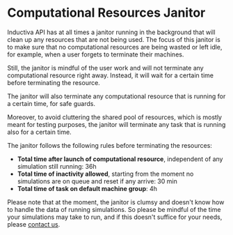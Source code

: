 # Computational Resources Janitor

Inductiva API has at all times a janitor running in the background that will clean
up any resources that are not being used. The focus of this janitor is to make
sure that no computational resources are being wasted or left idle, for example,
when a user forgets to terminate their machines.

Still, the janitor is mindful of the user work and will not terminate any
computational resource right away. Instead, it will wait for a certain time
before terminating the resource.

The janitor will also terminate any computational resource that is running for
a certain time, for safe guards.

Moreover, to avoid cluttering the shared pool of resources, which is mostly meant for
testing purposes, the janitor will terminate any task that is running also for a
certain time. 

The janitor follows the following rules before terminating the resources:
- **Total time after launch of computational resource**, independent of any
simulation still running: 36h 
- **Total time of inactivity allowed**, starting from the moment no simulations are
on queue and reset if any arrive: 30 min 
- **Total time of task on default machine group**: 4h

Please note that at the moment, the janitor is clumsy and doesn't know how to handle
the data of running simulations. So please be mindful of the time your simulations
may take to run, and if this doesn't suffice for your needs, please [contact us](support@inductiva.ai).

